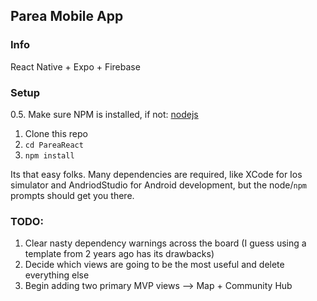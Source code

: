 ## Parea Mobile App

### Info 

React Native + Expo + Firebase

### Setup 

0.5. Make sure NPM is installed, if not: [nodejs](https://nodejs.org/en/download/)
1. Clone this repo
2. `cd PareaReact`
3. `npm install`


Its that easy folks. Many dependencies are required, like XCode for Ios simulator and AndriodStudio for Android development, but the node/`npm` prompts should get you there. 

### TODO: 

1. Clear nasty dependency warnings across the board (I guess using a template from 2 years ago has its drawbacks)
2. Decide which views are going to be the most useful and delete everything else
3. Begin adding two primary MVP views --> Map + Community Hub

